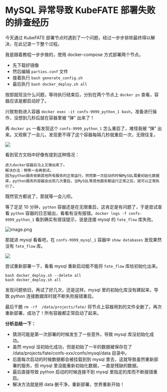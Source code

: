# MySQL 异常导致 KubeFATE 部署失败的排查经历

今天通过 KubeFATE 部署节点时遇到了一个问题，经过一步步排除最终得以解决，在此记录一下整个过程。

我是跟着教程一步步做的，使用 docker-compose 方式部署两个节点。

- 先下载好镜像
- 然后编辑 `parties.conf` 文件
- 接着执行 `bash generate_config.sh`
- 最后执行 `bash docker_deploy.sh all `

按部就班没什么问题，等待执行结束后，分别在两个节点上 `docker ps` 查看，容器应该是都启动好了。

兴致勃勃进入容器 `docker exec -it confs-9999_python_1 bash`，准备进行操作，没想到几秒后就在容器里被 “弹” 出来了！

再 `docker ps` 一看发现这个 `confs-9999_python_1` 怎么重启了，难怪我被 “弹” 出来。又观察了一会儿，发现更不得了这个容器每隔几秒就重启一次，无限往复。

![](https://upload-images.jianshu.io/upload_images/7153030-419ba8b311d88d89.png?imageMogr2/auto-orient/strip%7CimageView2/2/w/1240)

看到官方文档中好像有提到这种情况：
```
进入docker容器后马上又弹出来了。
解决办法：稍等一会再尝试。
因为python服务依赖其他所有服务的正常运行，然而第一次启动的时候MySQL需要初始化数据库，python服务的容器会出现几次重启，当MySQL等其他服务都运行正常之后，就可以正常执行了。

```

既然官方都说了，那就等一会儿呗。

等了足足 10 分钟，`python` 容器还是在无限重启，这肯定是有问题了，于是尝试查看 `python` 容器的日志输出，看看有没有报错。`docker logs -f confs-9999_python_1` 看到确实有错误提示，说是连接 mysql 的 `fate_flow` 库失败。

![image.png](https://upload-images.jianshu.io/upload_images/7153030-dc8afcc0d1bc423c.png?imageMogr2/auto-orient/strip%7CimageView2/2/w/1240)

那就进 mysql 看看吧，在 `confs-9999_mysql_1` 容器中 `show databases` 发现果然没有 `fate_flow` 库。

![](https://upload-images.jianshu.io/upload_images/7153030-f4039e93998c36d5.png?imageMogr2/auto-orient/strip%7CimageView2/2/w/1240)

尝试重新部署一下，看看 mysql 重新启动能不能将 `fate_flow` 库给初始化出来。
```
bash docker_deploy.sh --delete all
bash docker_deploy.sh all
```
发现问题依旧，再试了好几次，还是这样。mysql 里的初始化库没有建起来，导致 python 连接数据库时就不断失败报错重启。

最后干脆 `rm -rf  /data/projects/fate/` 将节点上容器用到的文件全删了。再次重新部署，成功了！所有容器都正常启动了起来。

**分析总结一下：**
- 猜测可能是第一次部署的时候发生了一些意外，导致 mysql 库没初始化成功。
- 虽然 mysql 没初始化成功，但是初始了一半的数据被保存在了 /data/projects/fate/confs-xxx/confs/mysql/data 目录中。
- 后面每次启动的时候数据都会被挂载到到 mysql 里去，这就导致虽然重新部署的服务，但 mysql 里没能重新初始化数据，一直是残缺的数据。
- 最后直接导致 python 启动的时候连接不到 mysql 里指定的库而不断报错重启。
- 解决方法就是把 data 删干净，重新部署，世界重新开始！


